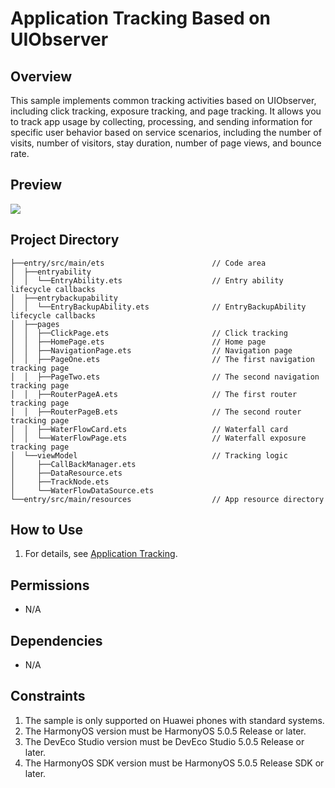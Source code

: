 # Application Tracking Based on UIObserver

## Overview

This sample implements common tracking activities based on UIObserver, including click tracking, exposure tracking, and page tracking. It allows you to track app usage by collecting, processing, and sending information for specific user behavior based on service scenarios, including the number of visits, number of visitors, stay duration, number of page views, and bounce rate.

## Preview

![](screenshots/device/ApplicationTrack_EN.gif)

## Project Directory

```
├──entry/src/main/ets                        // Code area
│  ├──entryability
│  │  └──EntryAbility.ets                    // Entry ability lifecycle callbacks
│  ├──entrybackupability
│  │  └──EntryBackupAbility.ets              // EntryBackupAbility lifecycle callbacks
│  ├──pages
│  │  ├──ClickPage.ets                       // Click tracking
│  │  ├──HomePage.ets                        // Home page
│  │  ├──NavigationPage.ets                  // Navigation page
│  │  ├──PageOne.ets                         // The first navigation tracking page
│  │  ├──PageTwo.ets                         // The second navigation tracking page
│  │  ├──RouterPageA.ets                     // The first router tracking page
│  │  ├──RouterPageB.ets                     // The second router tracking page
│  │  ├──WaterFlowCard.ets                   // Waterfall card
│  │  └──WaterFlowPage.ets                   // Waterfall exposure tracking page
│  └──viewModel                              // Tracking logic
│     ├──CallBackManager.ets
│     ├──DataResource.ets
│     ├──TrackNode.ets
│     └──WaterFlowDataSource.ets
└──entry/src/main/resources                  // App resource directory
```

## How to Use

1. For details, see [Application Tracking](https://developer.huawei.com/consumer/en/doc/best-practices/bpta-application-track-practice).

## Permissions

- N/A

## Dependencies

- N/A

## Constraints

1. The sample is only supported on Huawei phones with standard systems.
2. The HarmonyOS version must be HarmonyOS 5.0.5 Release or later.
3. The DevEco Studio version must be DevEco Studio 5.0.5 Release or later.
4. The HarmonyOS SDK version must be HarmonyOS 5.0.5 Release SDK or later.